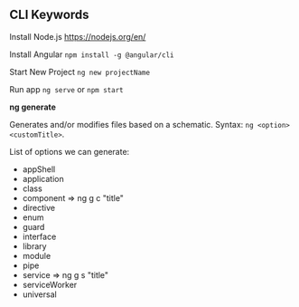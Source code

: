 
## CLI Keywords

Install Node.js
https://nodejs.org/en/

Install Angular
``` npm install -g @angular/cli ```

Start New Project
``` ng new projectName ```

Run app
``` ng serve ``` or ``` npm start ``` 

**ng generate**

Generates and/or modifies files based on a schematic. Syntax: ```ng <option> <customTitle>```.

List of options we can generate:
* appShell
* application
* class
* component => ng g c "title"
* directive
* enum
* guard
* interface
* library
* module
* pipe
* service => ng g s "title"
* serviceWorker
* universal
